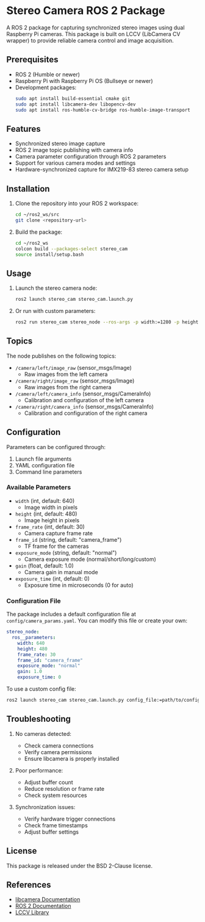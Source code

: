 # Stereo Camera ROS 2 Package

A ROS 2 package for capturing synchronized stereo images using dual Raspberry Pi cameras. This package is built on LCCV (LibCamera CV wrapper) to provide reliable camera control and image acquisition.

## Prerequisites

- ROS 2 (Humble or newer)
- Raspberry Pi with Raspberry Pi OS (Bullseye or newer)
- Development packages:
  ```bash
  sudo apt install build-essential cmake git
  sudo apt install libcamera-dev libopencv-dev
  sudo apt install ros-humble-cv-bridge ros-humble-image-transport
  ```

## Features

- Synchronized stereo image capture
- ROS 2 image topic publishing with camera info
- Camera parameter configuration through ROS 2 parameters
- Support for various camera modes and settings
- Hardware-synchronized capture for IMX219-83 stereo camera setup

## Installation

1. Clone the repository into your ROS 2 workspace:
   ```bash
   cd ~/ros2_ws/src
   git clone <repository-url>
   ```

2. Build the package:
   ```bash
   cd ~/ros2_ws
   colcon build --packages-select stereo_cam
   source install/setup.bash
   ```

## Usage

1. Launch the stereo camera node:
   ```bash
   ros2 launch stereo_cam stereo_cam.launch.py
   ```

2. Or run with custom parameters:
   ```bash
   ros2 run stereo_cam stereo_node --ros-args -p width:=1280 -p height:=720
   ```

## Topics

The node publishes on the following topics:

- `/camera/left/image_raw` (sensor_msgs/Image)
  - Raw images from the left camera
- `/camera/right/image_raw` (sensor_msgs/Image)
  - Raw images from the right camera
- `/camera/left/camera_info` (sensor_msgs/CameraInfo)
  - Calibration and configuration of the left camera
- `/camera/right/camera_info` (sensor_msgs/CameraInfo)
  - Calibration and configuration of the right camera

## Configuration

Parameters can be configured through:
1. Launch file arguments
2. YAML configuration file
3. Command line parameters

### Available Parameters

- `width` (int, default: 640)
  - Image width in pixels
- `height` (int, default: 480)
  - Image height in pixels
- `frame_rate` (int, default: 30)
  - Camera capture frame rate
- `frame_id` (string, default: "camera_frame")
  - TF frame for the cameras
- `exposure_mode` (string, default: "normal")
  - Camera exposure mode (normal/short/long/custom)
- `gain` (float, default: 1.0)
  - Camera gain in manual mode
- `exposure_time` (int, default: 0)
  - Exposure time in microseconds (0 for auto)

### Configuration File

The package includes a default configuration file at `config/camera_params.yaml`. You can modify this file or create your own:

```yaml
stereo_node:
  ros__parameters:
    width: 640
    height: 480
    frame_rate: 30
    frame_id: "camera_frame"
    exposure_mode: "normal"
    gain: 1.0
    exposure_time: 0
```

To use a custom config file:
```bash
ros2 launch stereo_cam stereo_cam.launch.py config_file:=path/to/config.yaml
```

## Troubleshooting

1. No cameras detected:
   - Check camera connections
   - Verify camera permissions
   - Ensure libcamera is properly installed

2. Poor performance:
   - Adjust buffer count
   - Reduce resolution or frame rate
   - Check system resources

3. Synchronization issues:
   - Verify hardware trigger connections
   - Check frame timestamps
   - Adjust buffer settings

## License

This package is released under the BSD 2-Clause license.

## References

- [libcamera Documentation](https://libcamera.org/docs.html)
- [ROS 2 Documentation](https://docs.ros.org/en/humble/)
- [LCCV Library](https://github.com/kbarni/LCCV)
